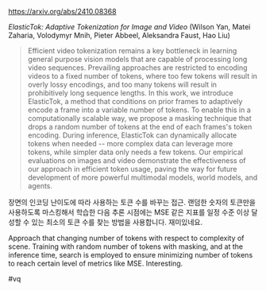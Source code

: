 https://arxiv.org/abs/2410.08368

*ElasticTok: Adaptive Tokenization for Image and Video* (Wilson Yan, Matei Zaharia, Volodymyr Mnih, Pieter Abbeel, Aleksandra Faust, Hao Liu)

> Efficient video tokenization remains a key bottleneck in learning general purpose vision models that are capable of processing long video sequences. Prevailing approaches are restricted to encoding videos to a fixed number of tokens, where too few tokens will result in overly lossy encodings, and too many tokens will result in prohibitively long sequence lengths. In this work, we introduce ElasticTok, a method that conditions on prior frames to adaptively encode a frame into a variable number of tokens. To enable this in a computationally scalable way, we propose a masking technique that drops a random number of tokens at the end of each frames's token encoding. During inference, ElasticTok can dynamically allocate tokens when needed -- more complex data can leverage more tokens, while simpler data only needs a few tokens. Our empirical evaluations on images and video demonstrate the effectiveness of our approach in efficient token usage, paving the way for future development of more powerful multimodal models, world models, and agents.

장면의 인코딩 난이도에 따라 사용하는 토큰 수를 바꾸는 접근. 랜덤한 숫자의 토큰만을 사용하도록 마스킹해서 학습한 다음 추론 시점에는 MSE 같은 지표를 일정 수준 이상 달성할 수 있는 최소의 토큰 수를 찾는 방법을 사용합니다. 재미있네요.

<english>
Approach that changing number of tokens with respect to complexity of scene. Training with random number of tokens with masking, and at the inference time, search is employed to ensure minimizing number of tokens to reach certain level of metrics like MSE. Interesting.
</english>

#vq 